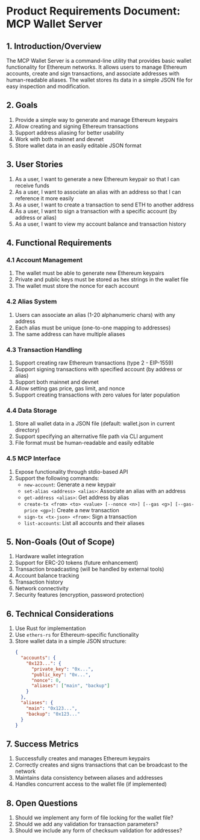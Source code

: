 # Product Requirements Document: MCP Wallet Server

## 1. Introduction/Overview
The MCP Wallet Server is a command-line utility that provides basic wallet functionality for Ethereum networks. It allows users to manage Ethereum accounts, create and sign transactions, and associate addresses with human-readable aliases. The wallet stores its data in a simple JSON file for easy inspection and modification.

## 2. Goals
1. Provide a simple way to generate and manage Ethereum keypairs
2. Allow creating and signing Ethereum transactions
3. Support address aliasing for better usability
4. Work with both mainnet and devnet
5. Store wallet data in an easily editable JSON format

## 3. User Stories
1. As a user, I want to generate a new Ethereum keypair so that I can receive funds
2. As a user, I want to associate an alias with an address so that I can reference it more easily
3. As a user, I want to create a transaction to send ETH to another address
4. As a user, I want to sign a transaction with a specific account (by address or alias)
5. As a user, I want to view my account balance and transaction history

## 4. Functional Requirements

### 4.1 Account Management
1. The wallet must be able to generate new Ethereum keypairs
2. Private and public keys must be stored as hex strings in the wallet file
3. The wallet must store the nonce for each account

### 4.2 Alias System
1. Users can associate an alias (1-20 alphanumeric chars) with any address
2. Each alias must be unique (one-to-one mapping to addresses)
3. The same address can have multiple aliases

### 4.3 Transaction Handling
1. Support creating raw Ethereum transactions (type 2 - EIP-1559)
2. Support signing transactions with specified account (by address or alias)
3. Support both mainnet and devnet
4. Allow setting gas price, gas limit, and nonce
5. Support creating transactions with zero values for later population

### 4.4 Data Storage
1. Store all wallet data in a JSON file (default: wallet.json in current directory)
2. Support specifying an alternative file path via CLI argument
3. File format must be human-readable and easily editable

### 4.5 MCP Interface
1. Expose functionality through stdio-based API
2. Support the following commands:
   - `new-account`: Generate a new keypair
   - `set-alias <address> <alias>`: Associate an alias with an address
   - `get-address <alias>`: Get address by alias
   - `create-tx <from> <to> <value> [--nonce <n>] [--gas <g>] [--gas-price <gp>]`: Create a new transaction
   - `sign-tx <tx-json> <from>`: Sign a transaction
   - `list-accounts`: List all accounts and their aliases

## 5. Non-Goals (Out of Scope)
1. Hardware wallet integration
2. Support for ERC-20 tokens (future enhancement)
3. Transaction broadcasting (will be handled by external tools)
4. Account balance tracking
5. Transaction history
6. Network connectivity
7. Security features (encryption, password protection)

## 6. Technical Considerations
1. Use Rust for implementation
2. Use `ethers-rs` for Ethereum-specific functionality
3. Store wallet data in a simple JSON structure:
   ```json
   {
     "accounts": {
       "0x123...": {
         "private_key": "0x...",
         "public_key": "0x...",
         "nonce": 0,
         "aliases": ["main", "backup"]
       }
     },
     "aliases": {
       "main": "0x123...",
       "backup": "0x123..."
     }
   }
   ```

## 7. Success Metrics
1. Successfully creates and manages Ethereum keypairs
2. Correctly creates and signs transactions that can be broadcast to the network
3. Maintains data consistency between aliases and addresses
4. Handles concurrent access to the wallet file (if implemented)

## 8. Open Questions
1. Should we implement any form of file locking for the wallet file?
2. Should we add any validation for transaction parameters?
3. Should we include any form of checksum validation for addresses?
